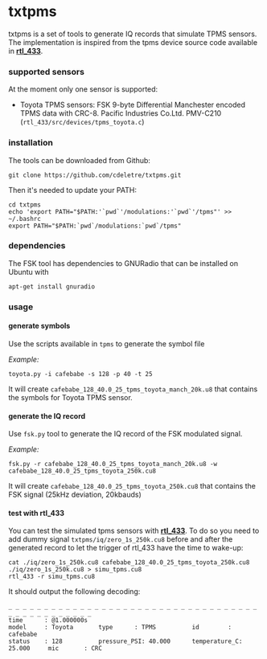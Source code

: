 # txtpms

txtpms is a set of tools to generate IQ records that simulate TPMS sensors. The implementation is inspired from the tpms device source code available in [**rtl_433**](https://github.com/merbanan/rtl_433).

### supported sensors

At the moment only one sensor is supported:

 - Toyota TPMS sensors: FSK 9-byte Differential Manchester encoded TPMS data with CRC-8. Pacific Industries Co.Ltd. PMV-C210 (`rtl_433/src/devices/tpms_toyota.c`)

### installation

The tools can be downloaded from Github:

	git clone https://github.com/cdeletre/txtpms.git

Then it's needed to update your PATH:

	cd txtpms
	echo 'export PATH="$PATH:'`pwd`'/modulations:'`pwd`'/tpms"' >> ~/.bashrc
	export PATH="$PATH:`pwd`/modulations:`pwd`/tpms"

### dependencies

The FSK tool has dependencies to GNURadio that can be installed on Ubuntu with

	apt-get install gnuradio

### usage

#### generate symbols

Use the scripts available in `tpms` to generate the symbol file

_Example:_

	toyota.py -i cafebabe -s 128 -p 40 -t 25

It will create `cafebabe_128_40.0_25_tpms_toyota_manch_20k.u8` that contains the symbols for Toyota TPMS sensor.

#### generate the IQ record

Use `fsk.py` tool to generate the IQ record of the FSK modulated signal.

_Example:_

	fsk.py -r cafebabe_128_40.0_25_tpms_toyota_manch_20k.u8 -w cafebabe_128_40.0_25_tpms_toyota_250k.cu8

It will create `cafebabe_128_40.0_25_tpms_toyota_250k.cu8` that contains the FSK signal (25kHz deviation, 20kbauds)

#### test with rtl\_433

You can test the simulated tpms sensors with [**rtl_433**](https://github.com/merbanan/rtl_433). To do so you need to add dummy signal `txtpms/iq/zero_1s_250k.cu8` before and after the generated record to let the trigger of rtl\_433 have the time to wake-up:

	cat ./iq/zero_1s_250k.cu8 cafebabe_128_40.0_25_tpms_toyota_250k.cu8 ./iq/zero_1s_250k.cu8 > simu_tpms.cu8
	rtl_433 -r simu_tpms.cu8

It should output the following decoding:

	_ _ _ _ _ _ _ _ _ _ _ _ _ _ _ _ _ _ _ _ _ _ _ _ _ _ _ _ _ _ _ _ _ _ _ _ _ _ _ _ _ _ _ _ _ _ _
	time      : @1.000000s
	model     : Toyota       type      : TPMS          id        : cafebabe
	status    : 128          pressure_PSI: 40.000      temperature_C: 25.000     mic       : CRC

